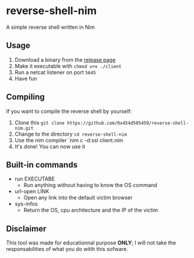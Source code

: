# reverse-shell-nim
A simple reverse shell written in Nim

## Usage
1. Download a binary from the [release page](https://github.com/0x454d505459/reverse-shell-nim/releases)
2. Make it executable with `chmod u+x ./client`
3. Run a netcat listener on port `5645`
4. Have fun

## Compiling
If you want to compile the reverse shell by yourself:
1. Clone this `git clone https://github.com/0x454d505459/reverse-shell-nim.git`
2. Change to the directory `cd reverse-shell-nim`
3. Use the nim compiler `nim c -d:ssl client.nim
4. It's done! You can now use it

## Built-in commands
- run EXECUTABE
	+ Run anything without having to know the OS command
- url-open LINK
	+ Open any link into the default victim browser
- sys-infos
	+ Return the OS, cpu architecture and the IP of the victim
	

## Disclaimer
This tool was made for educationnal purpose **ONLY**; I will not take the responsabilities of what you do witih this sofware.

